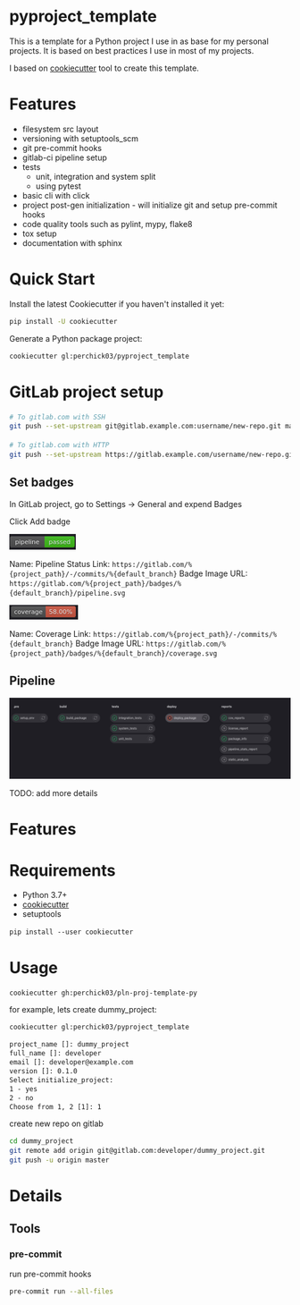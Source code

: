 # pyproject_template


This is a template for a Python project I use in as base for my personal projects.
It is based on best practices I use in most of my projects.

I based on [cookiecutter](https://github.com/cookiecutter/cookiecutter) tool to create this template.

# Features
* filesystem src layout
* versioning with setuptools_scm
* git pre-commit hooks
* gitlab-ci pipeline setup
* tests
  * unit, integration and system split
  * using pytest
* basic cli with click
* project post-gen initialization - will initialize git and setup pre-commit hooks
* code quality tools such as pylint, mypy, flake8
* tox setup
* documentation with sphinx


# Quick Start
Install the latest Cookiecutter if you haven't installed it yet:
```bash
pip install -U cookiecutter
```

Generate a Python package project:
```bash
cookiecutter gl:perchick03/pyproject_template
```



# GitLab project setup

```bash
# To gitlab.com with SSH
git push --set-upstream git@gitlab.example.com:username/new-repo.git master

# To gitlab.com with HTTP
git push --set-upstream https://gitlab.example.com/username/new-repo.git master
```
## Set badges
In GitLab project, go to Settings -> General and expend Badges

Click Add badge

![img_1.png](docs/images/img_1.png)


Name: Pipeline Status
Link: `https://gitlab.com/%{project_path}/-/commits/%{default_branch}`
Badge Image URL: `https://gitlab.com/%{project_path}/badges/%{default_branch}/pipeline.svg`

![img_2.png](docs/images/img_2.png)

Name: Coverage
Link: `https://gitlab.com/%{project_path}/-/commits/%{default_branch}`
Badge Image URL: `https://gitlab.com/%{project_path}/badges/%{default_branch}/coverage.svg`

## Pipeline
![img.png](docs/images/img.png)

TODO: add more details


# Features


# Requirements
* Python 3.7+
* [cookiecutter](https://github.com/cookiecutter/cookiecutter)
* setuptools

`pip install --user cookiecutter`

# Usage

`cookiecutter gh:perchick03/pln-proj-template-py`


for example, lets create dummy_project:
```bash
cookiecutter gl:perchick03/pyproject_template
````
```text
project_name []: dummy_project
full_name []: developer
email []: developer@example.com
version []: 0.1.0
Select initialize_project:
1 - yes
2 - no
Choose from 1, 2 [1]: 1
```
create new repo on gitlab
```bash
cd dummy_project
git remote add origin git@gitlab.com:developer/dummy_project.git
git push -u origin master
```

# Details

## Tools
### pre-commit

run pre-commit hooks
```bash
pre-commit run --all-files
```

